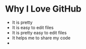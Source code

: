 # Why I Love GitHub

* It is pretty
* It is easy to edit files
* It is pretty easy to edit files
* It helps me to share my code
*
